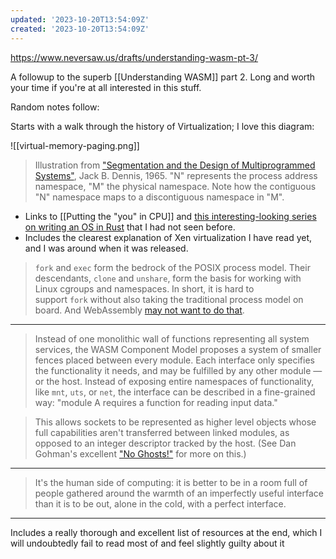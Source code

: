 ```yaml
---
updated: '2023-10-20T13:54:09Z'
created: '2023-10-20T13:54:09Z'
---
```

https://www.neversaw.us/drafts/understanding-wasm-pt-3/

A followup to the superb [[Understanding WASM]] part 2. Long and worth your time if you're at all interested in this stuff.

Random notes follow:

Starts with a walk through the history of Virtualization; I love this diagram:

![[virtual-memory-paging.png]]

> Illustration from ["Segmentation and the Design of Multiprogrammed Systems"](https://dl.acm.org/doi/pdf/10.1145/321296.321310), Jack B. Dennis, 1965. "N" represents the process address namespace, "M" the physical namespace. Note how the contiguous "N" namespace maps to a discontiguous namespace in "M".

- Links to [[Putting the "you" in CPU]] and [this interesting-looking series on writing an OS in Rust](https://os.phil-opp.com/paging-introduction/) that I had not seen before.
- Includes the clearest explanation of Xen virtualization I have read yet, and I was around when it was released.

> `fork` and `exec` form the bedrock of the POSIX process model. Their descendants, `clone` and `unshare`, form the basis for working with Linux cgroups and namespaces. In short, it is hard to support `fork` without also taking the traditional process model on board. And WebAssembly [may not want to do that](https://www.microsoft.com/en-us/research/uploads/prod/2019/04/fork-hotos19.pdf).

----

> Instead of one monolithic wall of functions representing all system services, the WASM Component Model proposes a system of smaller fences placed between every module. Each interface only specifies the functionality it needs, and may be fulfilled by any other module — or the host. Instead of exposing entire namespaces of functionality, like `mnt`, `uts`, or `net`, the interface can be described in a fine-grained way: "module A requires a function for reading input data."

> This allows sockets to be represented as higher level objects whose full capabilities aren't transferred between linked modules, as opposed to an integer descriptor tracked by the host. (See Dan Gohman's excellent ["No Ghosts!"](https://blog.sunfishcode.online/no-ghosts/) for more on this.)

----

> It's the human side of computing: it is better to be in a room full of people gathered around the warmth of an imperfectly useful interface than it is to be out, alone in the cold, with a perfect interface.

----

Includes a really thorough and excellent list of resources at the end, which I will undoubtedly fail to read most of and feel slightly guilty about it